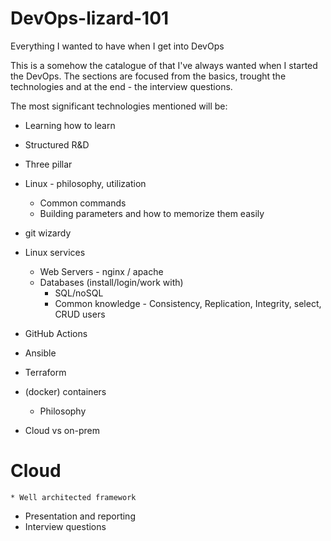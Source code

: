 # DevOps-lizard-101
Everything I wanted to have when I get into DevOps

This is a somehow the catalogue of that I've always wanted when I started the DevOps.
The sections are focused from the basics, trought the technologies and at the end - the interview questions.

The most significant technologies mentioned will be:

* Learning how to learn
* Structured R&D

* Three pillar
* Linux - philosophy, utilization
    * Common commands
    * Building parameters and how to memorize them easily
* git wizardy
* Linux services
    * Web Servers - nginx / apache
    * Databases (install/login/work with)
        * SQL/noSQL
        * Common knowledge - Consistency, Replication, Integrity, select, CRUD users
* GitHub Actions
* Ansible
* Terraform
* (docker) containers
    * Philosophy
* Cloud vs on-prem

# Cloud
    * Well architected framework

* Presentation and reporting
* Interview questions